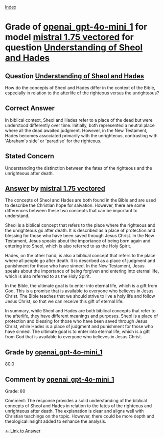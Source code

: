 
[Index](../../../../index.md)
# Grade of [openai_gpt-4o-mini_1](../../../grading_models/openai_gpt-4o-mini_1.md) for model [mistral 1.75 vectored](../../../answering_models/mistral_1.75_vectored.md) for question [Understanding of Sheol and Hades](../../../questions/Understanding_of_Sheol_and_Hades.md)

## Question [Understanding of Sheol and Hades](../../../questions/Understanding_of_Sheol_and_Hades.md)
How do the concepts of Sheol and Hades differ in the context of the Bible, especially in relation to the afterlife of the righteous versus the unrighteous?

## Correct Answer
In biblical context, Sheol and Hades refer to a place of the dead but were understood differently over time. Initially, both represented a neutral place where all the dead awaited judgment. However, in the New Testament, Hades becomes associated primarily with the unrighteous, contrasting with 'Abraham's side' or 'paradise' for the righteous.

## Stated Concern
Understanding the distinction between the fates of the righteous and the unrighteous after death.

## [Answer](../Understanding_of_Sheol_and_Hades.md) by [mistral 1.75 vectored](../../../answering_models/mistral_1.75_vectored.md)
The concepts of Sheol and Hades are both found in the Bible and are used to describe the Christian hope for salvation. However, there are some differences between these two concepts that can be important to understand.

Sheol is a biblical concept that refers to the place where the righteous and the unrighteous go after death. It is described as a place of protection and blessing for those who have been saved through Jesus Christ. In the New Testament, Jesus speaks about the importance of being born again and entering into Sheol, which is also referred to as the Holy Spirit.

Hades, on the other hand, is also a biblical concept that refers to the place where all people go after death. It is described as a place of judgment and punishment for those who have sinned. In the New Testament, Jesus speaks about the importance of being forgiven and entering into eternal life, which is also referred to as the Holy Spirit.

In the Bible, the ultimate goal is to enter into eternal life, which is a gift from God. This is a promise that is available to everyone who believes in Jesus Christ. The Bible teaches that we should strive to live a holy life and follow Jesus Christ, so that we can receive this gift of eternal life.

In summary, while Sheol and Hades are both biblical concepts that refer to the afterlife, they have different meanings and purposes. Sheol is a place of protection and blessing for those who have been saved through Jesus Christ, while Hades is a place of judgment and punishment for those who have sinned. The ultimate goal is to enter into eternal life, which is a gift from God that is available to everyone who believes in Jesus Christ.

## Grade by [openai_gpt-4o-mini_1](../../../grading_models/openai_gpt-4o-mini_1.md)
80.0

## Comment by [openai_gpt-4o-mini_1](../../../grading_models/openai_gpt-4o-mini_1.md)
Grade: 80

Comment: The response provides a solid understanding of the biblical concepts of Sheol and Hades in relation to the fates of the righteous and unrighteous after death. The explanation is clear and aligns well with Christian teachings on the topic. However, there could be more depth and theological insight added to enhance the analysis.

[&lt;- Link to Answer](../Understanding_of_Sheol_and_Hades.md)
